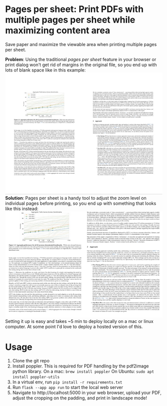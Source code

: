 
# Pages per sheet: Print PDFs with multiple pages per sheet while maximizing content area

Save paper and maximize the viewable area when printing multiple pages per sheet.

**Problem**: Using the traditional *pages per sheet* feature in your browser or print dialog won't get rid of margins in the original file, so you end up with lots of blank space like in this example:
![With blank space](https://github.com/theak/pagespersheet/raw/main/static/img/before.jpg)
**Solution**: Pages per sheet is a handy tool to adjust the zoom level on individual pages before printing, so you end up with something that looks like this instead:
![Without blank space](https://github.com/theak/pagespersheet/raw/main/static/img/after.jpg)
Setting it up is easy and takes ~5 min to deploy locally on a mac or linux computer. At some point I'd love to deploy a hosted version of this.

# Usage

1. Clone the git repo
2. Install poppler. This is required for PDF handling by the pdf2image python library.
On a mac:
```brew install poppler```
On Ubuntu:
```sudo apt install poppler-utils```
3. In a virtual env, run ```pip install -r requirements.txt```
4. Run ```flask --app app run``` to start the local web server
5. Navigate to http://localhost:5000 in your web browser, upload your PDF, adjust the cropping on the padding, and print in landscape mode!
